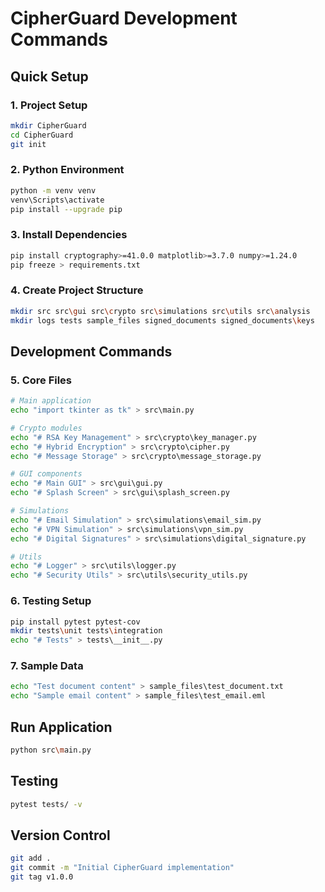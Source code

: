 # CipherGuard Development Commands

## Quick Setup

### 1. Project Setup
```bash
mkdir CipherGuard
cd CipherGuard
git init
```

### 2. Python Environment
```bash
python -m venv venv
venv\Scripts\activate
pip install --upgrade pip
```

### 3. Install Dependencies
```bash
pip install cryptography>=41.0.0 matplotlib>=3.7.0 numpy>=1.24.0
pip freeze > requirements.txt
```

### 4. Create Project Structure
```bash
mkdir src src\gui src\crypto src\simulations src\utils src\analysis
mkdir logs tests sample_files signed_documents signed_documents\keys
```

## Development Commands

### 5. Core Files
```bash
# Main application
echo "import tkinter as tk" > src\main.py

# Crypto modules
echo "# RSA Key Management" > src\crypto\key_manager.py
echo "# Hybrid Encryption" > src\crypto\cipher.py
echo "# Message Storage" > src\crypto\message_storage.py

# GUI components
echo "# Main GUI" > src\gui\gui.py
echo "# Splash Screen" > src\gui\splash_screen.py

# Simulations
echo "# Email Simulation" > src\simulations\email_sim.py
echo "# VPN Simulation" > src\simulations\vpn_sim.py
echo "# Digital Signatures" > src\simulations\digital_signature.py

# Utils
echo "# Logger" > src\utils\logger.py
echo "# Security Utils" > src\utils\security_utils.py
```

### 6. Testing Setup
```bash
pip install pytest pytest-cov
mkdir tests\unit tests\integration
echo "# Tests" > tests\__init__.py
```

### 7. Sample Data
```bash
echo "Test document content" > sample_files\test_document.txt
echo "Sample email content" > sample_files\test_email.eml
```

## Run Application
```bash
python src\main.py
```

## Testing
```bash
pytest tests/ -v
```

## Version Control
```bash
git add .
git commit -m "Initial CipherGuard implementation"
git tag v1.0.0
```
